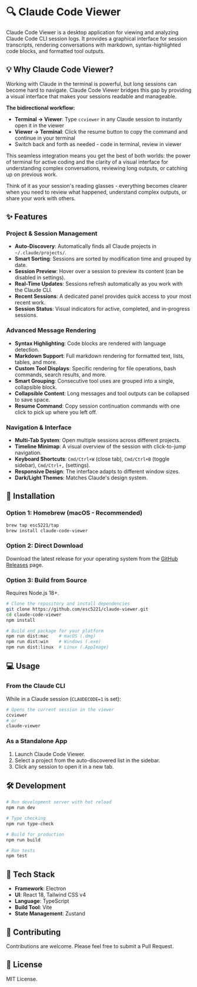 # 🔍 Claude Code Viewer

Claude Code Viewer is a desktop application for viewing and analyzing Claude Code CLI session logs. It provides a graphical interface for session transcripts, rendering conversations with markdown, syntax-highlighted code blocks, and formatted tool outputs.

## 💡 Why Claude Code Viewer?

Working with Claude in the terminal is powerful, but long sessions can become hard to navigate. Claude Code Viewer bridges this gap by providing a visual interface that makes your sessions readable and manageable.

**The bidirectional workflow:**
- **Terminal → Viewer**: Type `ccviewer` in any Claude session to instantly open it in the viewer
- **Viewer → Terminal**: Click the resume button to copy the command and continue in your terminal
- Switch back and forth as needed - code in terminal, review in viewer

This seamless integration means you get the best of both worlds: the power of terminal for active coding and the clarity of a visual interface for understanding complex conversations, reviewing long outputs, or catching up on previous work.

Think of it as your session's reading glasses - everything becomes clearer when you need to review what happened, understand complex outputs, or share your work with others.

## ✨ Features

### Project & Session Management
- **Auto-Discovery**: Automatically finds all Claude projects in `~/.claude/projects/`.
- **Smart Sorting**: Sessions are sorted by modification time and grouped by date.
- **Session Preview**: Hover over a session to preview its content (can be disabled in settings).
- **Real-Time Updates**: Sessions refresh automatically as you work with the Claude CLI.
- **Recent Sessions**: A dedicated panel provides quick access to your most recent work.
- **Session Status**: Visual indicators for active, completed, and in-progress sessions.

### Advanced Message Rendering
- **Syntax Highlighting**: Code blocks are rendered with language detection.
- **Markdown Support**: Full markdown rendering for formatted text, lists, tables, and more.
- **Custom Tool Displays**: Specific rendering for file operations, bash commands, search results, and more.
- **Smart Grouping**: Consecutive tool uses are grouped into a single, collapsible block.
- **Collapsible Content**: Long messages and tool outputs can be collapsed to save space.
- **Resume Command**: Copy session continuation commands with one click to pick up where you left off.

### Navigation & Interface
- **Multi-Tab System**: Open multiple sessions across different projects.
- **Timeline Minimap**: A visual overview of the session with click-to-jump navigation.
- **Keyboard Shortcuts**: `Cmd/Ctrl+W` (close tab), `Cmd/Ctrl+B` (toggle sidebar), `Cmd/Ctrl+,` (settings).
- **Responsive Design**: The interface adapts to different window sizes.
- **Dark/Light Themes**: Matches Claude's design system.

## 🚀 Installation

### Option 1: Homebrew (macOS - Recommended)
```bash
brew tap esc5221/tap
brew install claude-code-viewer
```

### Option 2: Direct Download
Download the latest release for your operating system from the [GitHub Releases](https://github.com/esc5221/claude-viewer/releases) page.

### Option 3: Build from Source
Requires Node.js 18+.

```bash
# Clone the repository and install dependencies
git clone https://github.com/esc5221/claude-viewer.git
cd claude-code-viewer
npm install

# Build and package for your platform
npm run dist:mac    # macOS (.dmg)
npm run dist:win    # Windows (.exe)
npm run dist:linux  # Linux (.AppImage)
```

## 💻 Usage

### From the Claude CLI
While in a Claude session (`CLAUDECODE=1` is set):
```bash
# Opens the current session in the viewer
ccviewer
# or
claude-viewer
```

### As a Standalone App
1.  Launch Claude Code Viewer.
2.  Select a project from the auto-discovered list in the sidebar.
3.  Click any session to open it in a new tab.

## 🛠️ Development

```bash
# Run development server with hot reload
npm run dev

# Type checking
npm run type-check

# Build for production
npm run build

# Run tests
npm test
```

## 🔧 Tech Stack

- **Framework**: Electron
- **UI**: React 18, Tailwind CSS v4
- **Language**: TypeScript
- **Build Tool**: Vite
- **State Management**: Zustand

## 🤝 Contributing

Contributions are welcome. Please feel free to submit a Pull Request.

## 📄 License

MIT License.